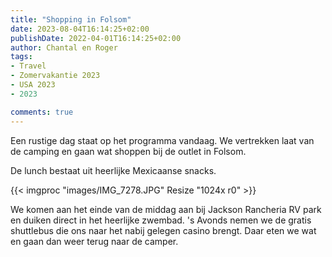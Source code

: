 ```yaml
---
title: "Shopping in Folsom"
date: 2023-08-04T16:14:25+02:00
publishDate: 2022-04-01T16:14:25+02:00
author: Chantal en Roger
tags:
- Travel
- Zomervakantie 2023
- USA 2023
- 2023

comments: true
---
```


Een rustige dag staat op het programma vandaag. We vertrekken laat van de camping en gaan wat shoppen bij de outlet in Folsom.

De lunch bestaat uit heerlijke Mexicaanse snacks.

{{< imgproc "images/IMG_7278.JPG" Resize "1024x r0" >}}

We komen aan het einde van de middag aan bij Jackson Rancheria RV park en duiken direct in het heerlijke zwembad. 's Avonds nemen we de gratis shuttlebus die ons naar het nabij gelegen casino brengt. Daar eten we wat en gaan dan weer terug naar de camper.

